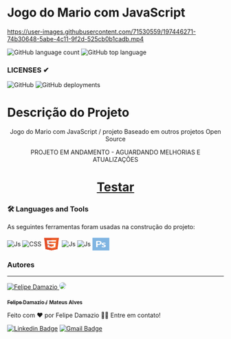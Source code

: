 # Jogo do Mario com JavaScript




https://user-images.githubusercontent.com/71530559/197446271-74b30648-5abe-4c11-9f2d-525cb0b1cadb.mp4

<img alt="GitHub language count" src="https://img.shields.io/github/languages/count/felipedamazio/JogoMario-javaScript?style=plastic"> <img alt="GitHub top language" src="https://img.shields.io/github/languages/top/felipedamazio/JogoMario-javaScript?style=plastic">

### LICENSES ✔

<img alt="GitHub" src="https://img.shields.io/github/license/felipedamazio/JogoMario-javaScript?style=flat-square"> <img alt="GitHub deployments" src="https://img.shields.io/github/deployments/felipedamazio/JogoMario-javaScript/github-pages">



# Descrição do Projeto
<p align="center">Jogo do Mario com JavaScript / projeto Baseado em outros projetos Open Source</p>
<p align="center">PROJETO EM ANDAMENTO - AGUARDANDO MELHORIAS E ATUALIZAÇÕES </p>


<h1 align="center">
<!-- <h1> -->
<a href="https://felipedamazio.github.io/JogoMario-javaScript/" target="_blank">Testar</a> 
</h1>

### 🛠 Languages and Tools
As seguintes ferramentas foram usadas na construção do projeto:
<br>
<br>
<img align="center" alt="Js" height="30" width="40" src="https://cdn.jsdelivr.net/gh/devicons/devicon/icons/javascript/javascript-original.svg">
<img align="center" alt="CSS" height="30" width="40" src="https://cdn.jsdelivr.net/gh/devicons/devicon/icons/css3/css3-original.svg">
 <img align="center" alt="HTML" height="30" width="40" src="https://raw.githubusercontent.com/devicons/devicon/master/icons/html5/html5-original.svg">
 <img align="center" alt="Js" height="40" width="50" src="https://cdn.jsdelivr.net/gh/devicons/devicon/icons/vscode/vscode-original-wordmark.svg" />
    <img align="center" alt="Js" height="50" width="60" src="https://cdn.jsdelivr.net/gh/devicons/devicon/icons/git/git-plain-wordmark.svg" />        <img align="center" alt="Felp-Photoshop" height="30" width="40" src="https://raw.githubusercontent.com/devicons/devicon/master/icons/photoshop/photoshop-plain.svg">
    


    
    


### Autores
---

 
<a href="https://www.linkedin.com/in/felipe-damazio/">
 <img width="200" border-radius="25px" src="https://media-exp1.licdn.com/dms/image/C4D03AQFVFuMXM17RQA/profile-displayphoto-shrink_200_200/0/1661115634710?e=1668643200&amp;v=beta&amp;t=oVGvzVbCU38zyc9EwQQE_8Wgd68dHaekDJmH8KrT5TY" height="200" alt="Felipe Damazio" id="ember5457" class="ember-view profile-photo-edit__preview"> 
 
 
 
 <a href="https://www.linkedin.com/in/mateusalvesds/">
 <img width="200" style="border-radius: 50%;" src="https://avatars.githubusercontent.com/u/91573550?v=4">
  
  <sub><b>Felipe Damazio /</b></sub></a> <a href="https://www.linkedin.com/in/felipe-damazio/" target= "_blank" title=""></a>
  <sub ><b >Mateus Alves</b></sub></a> <a href="https://www.linkedin.com/in/mateusalvesds/" target= "_blank" title=""></a>
  
 
 
 
  
  


Feito com ❤️ por Felipe Damazio 👋🏽 Entre em contato!

[![Linkedin Badge](https://img.shields.io/badge/-Felipe-blue?style=flat-square&logo=Linkedin&logoColor=white&link=https://www.linkedin.com/in/felipe-damazio/)](https://www.linkedin.com/in/felipe-damazio/) 
[![Gmail Badge](https://img.shields.io/badge/-lipjb@hotmail.com-c14438?style=flat-square&logo=Gmail&logoColor=white&link=mailto:lipjb@hotmail.com)](mailto:lipjb@hotmail.com)





